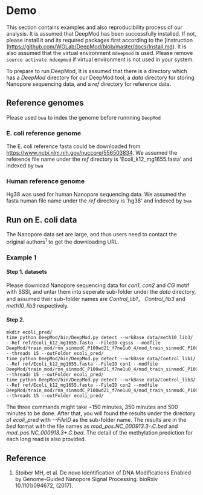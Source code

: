 # Demo
This section contains examples and also reproducibility process of our analysis. It is assumed that DeepMod has been successfully installed. If not, please install it and its required packages first according to the [instruction ]https://github.com/WGLab/DeepMod/blob/master/docs/Install.md). It is also assumed that the virtual environment `mdeepmod` is used. Please remove `source activate mdeepmod` if virtual environment is not used in your system. 

To prepare to run DeepMod, It is assumed that there is a directory which has a *DeepMod* directory for our DeepMod tool, a *data* directory for storing Nanopore sequencing data, and a *ref* directory for reference data.

## Reference genomes
Please used `bwa` to index the genome before runnning `DeepMod`
### E. coli reference genome
The E. coli reference fasta could be downloaded from https://www.ncbi.nlm.nih.gov/nuccore/556503834. We assumed the reference file name under the *ref* directory is 'Ecoli_k12_mg1655.fasta' and indexed by `bwa`

### Human reference genome
Hg38 was used for human Nanopore sequencing data. We assumed the fasta human file name under the *ref* directory is 'hg38' and indexed by `bwa` 

## Run on E. coli data
The Nanopore data set are large, and thus users need to contact the original authors<sup>1</sup> to get the downloading URL. 
### Example 1
#### Step 1. datasets
Please download Nanopore sequencing data for *con1*, *con2* and *CG* motif with SSSl, and untar them into seperate sub-folder under the *data* directory, and assumed their sub-folder names are *Control_lib1*， *Control_lib3* and *meth10_lib3* respectively.

#### Step 2.
```
mkdir ecoli_pred/
time python DeepMod/bin/DeepMod.py detect --wrkBase data/meth10_lib3/ --Ref ref/Ecoli_k12_mg1655.fasta --FileID cgsss --modfile DeepMod/train_mod/rnn_sinmodC_P100wd21_f7ne1u0_4/mod_train_sinmodC_P100wd21_f3ne1u0 --threads 15 --outFolder ecoli_pred/
time python DeepMod/bin/DeepMod.py detect --wrkBase data/Control_lib1/ --Ref ref/Ecoli_k12_mg1655.fasta --FileID con1 --modfile DeepMod/train_mod/rnn_sinmodC_P100wd21_f7ne1u0_4/mod_train_sinmodC_P100wd21_f3ne1u0 --threads 15 --outFolder ecoli_pred/
time python DeepMod/bin/DeepMod.py detect --wrkBase data/Control_lib3/ --Ref ref/Ecoli_k12_mg1655.fasta --FileID con2 --modfile DeepMod/train_mod/rnn_sinmodC_P100wd21_f7ne1u0_4/mod_train_sinmodC_P100wd21_f3ne1u0 --threads 15 --outFolder ecoli_pred/
```
The three commands might take ~150 minutes, 350 minutes and 500 minutes to be done. After that, you will found the results under the directory of *ecoli_pred* with *--FileID* as the sub-folder name. The results are in the *bed* format with the file names as *mod_pos.NC_000913.3-.C.bed* and *mod_pos.NC_000913.3+.C.bed*. The detail of the methylation prediction for each long read is also provided. 




## Reference
1. Stoiber MH, et al. De novo Identification of DNA Modifications Enabled by Genome-Guided Nanopore Signal Processing. bioRxiv 10.1101/094672,  (2017).
